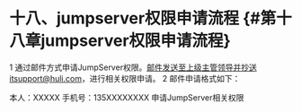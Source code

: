 # 十八、jumpserver权限申请流程 {#第十八章jumpserver权限申请流程}

1 通过邮件方式申请JumpServer权限。邮件发送至上级主管领导并抄送itsupport@huli.com，进行相关权限申请。 2 邮件申请格式如下：

本人：XXXXX 手机号：135XXXXXXXX 申请JumpServer相关权限

